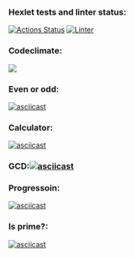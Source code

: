 ### Hexlet tests and linter status:
[![Actions Status](https://github.com/manylovv/frontend-project-lvl1/workflows/hexlet-check/badge.svg)](https://github.com/manylovv/frontend-project-lvl1/actions)
[![Linter](https://github.com/manylovv/frontend-project-lvl1/actions/workflows/linter.yml/badge.svg)](https://github.com/manylovv/frontend-project-lvl1/actions/workflows/linter.yml)
### Codeclimate:
<a href="https://codeclimate.com/github/manylovv/frontend-project-lvl1/maintainability"><img src="https://api.codeclimate.com/v1/badges/199aa295dadfdc93ee92/maintainability" /></a>
### Even or odd:
[![asciicast](https://asciinema.org/a/adVqAWafmnpGkMDsodOjTdF1r.svg)](https://asciinema.org/a/adVqAWafmnpGkMDsodOjTdF1r)
### Calculator:
[![asciicast](https://asciinema.org/a/Wge3TwhINnNAGomE9dvSF0Aga.svg)](https://asciinema.org/a/Wge3TwhINnNAGomE9dvSF0Aga)
### GCD:[![asciicast](https://asciinema.org/a/bKEDN49aF6uEsaCjikSlQzZGT.svg)](https://asciinema.org/a/bKEDN49aF6uEsaCjikSlQzZGT)
### Progressoin:
[![asciicast](https://asciinema.org/a/vatukUEvQACq7eOJXDAg6wHz9.svg)](https://asciinema.org/a/vatukUEvQACq7eOJXDAg6wHz9)
### Is prime?:
[![asciicast](https://asciinema.org/a/FAIbz4AfkagyoBKGVVcLf01GV.svg)](https://asciinema.org/a/FAIbz4AfkagyoBKGVVcLf01GV)
